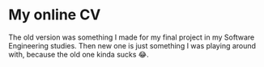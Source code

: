 # My online CV

The old version was something I made for my final project in my Software Engineering studies.
Then new one is just something I was playing around with, because the old one kinda sucks 😂.